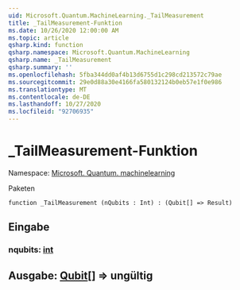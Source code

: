 ```yaml
---
uid: Microsoft.Quantum.MachineLearning._TailMeasurement
title: _TailMeasurement-Funktion
ms.date: 10/26/2020 12:00:00 AM
ms.topic: article
qsharp.kind: function
qsharp.namespace: Microsoft.Quantum.MachineLearning
qsharp.name: _TailMeasurement
qsharp.summary: ''
ms.openlocfilehash: 5fba344dd0af4b13d6755d1c298cd213572c79ae
ms.sourcegitcommit: 29e0d88a30e4166fa580132124b0eb57e1f0e986
ms.translationtype: MT
ms.contentlocale: de-DE
ms.lasthandoff: 10/27/2020
ms.locfileid: "92706935"
---
```

# <a name="_tailmeasurement-function"></a>_TailMeasurement-Funktion

Namespace: [Microsoft. Quantum. machinelearning](xref:Microsoft.Quantum.MachineLearning)

Paketen [](https://nuget.org/packages/)




```qsharp
function _TailMeasurement (nQubits : Int) : (Qubit[] => Result)
```


## <a name="input"></a>Eingabe

### <a name="nqubits--int"></a>nqubits: [int](xref:microsoft.quantum.lang-ref.int)





## <a name="output--qubit--__invalidresult__"></a>Ausgabe: [Qubit](xref:microsoft.quantum.lang-ref.qubit)[] => __ungültig <Result>__ 

